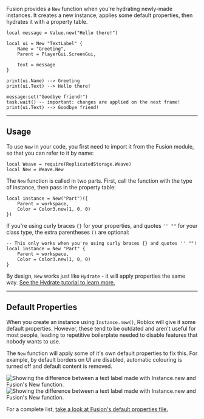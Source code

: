Fusion provides a `New` function when you're hydrating newly-made instances. It
creates a new instance, applies some default properties, then hydrates it with
a property table.

```luau
local message = Value.new("Hello there!")

local ui = New "TextLabel" {
	Name = "Greeting",
	Parent = PlayerGui.ScreenGui,

	Text = message
}

print(ui.Name) --> Greeting
print(ui.Text) --> Hello there!

message:set("Goodbye friend!")
task.wait() -- important: changes are applied on the next frame!
print(ui.Text) --> Goodbye friend!
```

---

## Usage

To use `New` in your code, you first need to import it from the Fusion module,
so that you can refer to it by name:

```luau linenums="1"
local Weave = require(ReplicatedStorage.Weave)
local New = Weave.New
```

The `New` function is called in two parts. First, call the function with the
type of instance, then pass in the property table:

```luau
local instance = New("Part")({
	Parent = workspace,
	Color = Color3.new(1, 0, 0)
})
```

If you're using curly braces `{}` for your properties, and quotes `'' ""` for
your class type, the extra parentheses `()` are optional:

```luau
-- This only works when you're using curly braces {} and quotes '' ""!
local instance = New "Part" {
	Parent = workspace,
	Color = Color3.new(1, 0, 0)
}
```

By design, `New` works just like `Hydrate` - it will apply properties the same
way. [See the Hydrate tutorial to learn more.](../hydration)

---

## Default Properties

When you create an instance using `Instance.new()`, Roblox will give it some
default properties. However, these tend to be outdated and aren't useful for
most people, leading to repetitive boilerplate needed to disable features that
nobody wants to use.

The `New` function will apply some of it's own default properties to fix this.
For example, by default borders on UI are disabled, automatic colouring is
turned off and default content is removed.

![Showing the difference between a text label made with Instance.new and Fusion's New function.](Default-Props-Dark.svg#only-dark)
![Showing the difference between a text label made with Instance.new and Fusion's New function.](Default-Props-Light.svg#only-light)

For a complete list, [take a look at Fusion's default properties file.](https://github.com/Elttob/Fusion/blob/main/src/Instances/defaultProps.lua)

